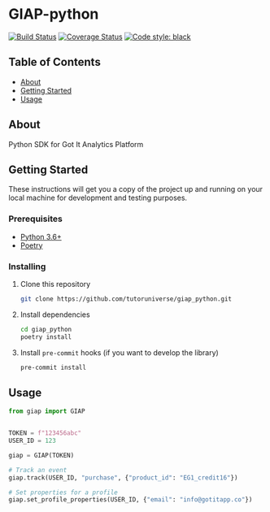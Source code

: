 # GIAP-python

[![Build Status](https://travis-ci.com/tutoruniverse/giap_python.svg?token=Lb9PymBqzpGUfjxxkFHm)](https://travis-ci.com/tutoruniverse/giap_python)  [![Coverage Status](https://coveralls.io/repos/github/tutoruniverse/giap_python/badge.svg?branch=mvp/develop&t=FSQDKc)](https://coveralls.io/github/tutoruniverse/giap_python) [![Code style: black](https://img.shields.io/badge/code%20style-black-000000.svg)](https://github.com/python/black)

## Table of Contents

- [About](#about)
- [Getting Started](#getting-started)
- [Usage](#usage)

## About

Python SDK for Got It Analytics Platform

## Getting Started

These instructions will get you a copy of the project up and running on your local machine for development and testing purposes.

### Prerequisites

- [Python 3.6+](https://www.python.org/downloads/)
- [Poetry](https://poetry.eustace.io/)

### Installing

1. Clone this repository

   ```bash
   git clone https://github.com/tutoruniverse/giap_python.git
   ```

2. Install dependencies

   ```bash
   cd giap_python
   poetry install
   ```

3. Install `pre-commit` hooks (if you want to develop the library)

   ```bash
   pre-commit install
   ```

## Usage

```python
from giap import GIAP


TOKEN = f"123456abc"
USER_ID = 123

giap = GIAP(TOKEN)

# Track an event
giap.track(USER_ID, "purchase", {"product_id": "EG1_credit16"})

# Set properties for a profile
giap.set_profile_properties(USER_ID, {"email": "info@gotitapp.co"})
```
